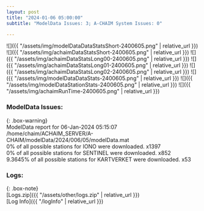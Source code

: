 ```yaml
---
layout: post
title: "2024-01-06 05:00:00"
subtitle: "ModelData Issues: 3; A-CHAIM System Issues: 0"

---
```


![]({{ "/assets/img/modelDataDataStatsShort-2400605.png" | relative_url }})
![]({{ "/assets/img/achaimDataStatsShort-2400605.png" | relative_url }})
![]({{ "/assets/img/achaimDataStatsLong00-2400605.png" | relative_url }})
![]({{ "/assets/img/achaimDataStatsLong01-2400605.png" | relative_url }})
![]({{ "/assets/img/achaimDataStatsLong02-2400605.png" | relative_url }})
![]({{ "/assets/img/modelDataDataStats-2400605.png" | relative_url }})
![]({{ "/assets/img/modelDataStationStats-2400605.png" | relative_url }})
![]({{ "/assets/img/achaimRunTime-2400605.png" | relative_url }})


### ModelData Issues:  
  
{: .box-warning}  
 ModelData report for 06-Jan-2024 05:15:07   
 /home/chaim/ACHAIM_SERVER/A-CHAIM/modelData/2024/006/05/modelData.mat   
 0% of all possible stations for IONO were downloaded. x1397   
 0% of all possible stations for SENTINEL were downloaded. x852   
 9.3645% of all possible stations for KARTVERKET were downloaded. x53   
  


### Logs:  
  
{: .box-note}  
[Logs.zip]({{ "/assets/other/logs.zip" | relative_url }})  
[Log Info]({{ "/logInfo" | relative_url }})  
